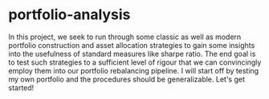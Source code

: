 # portfolio-analysis
In this project, we seek to run through some classic as well as modern portfolio construction and asset allocation strategies to gain some insights into the usefulness of standard measures like sharpe ratio. The end goal is to test such strategies to a sufficient level of rigour that we can convincingly employ them into our portfolio rebalancing pipeline. I will start off by testing my own portfolio and the procedures should be generalizable. Let's get started!
